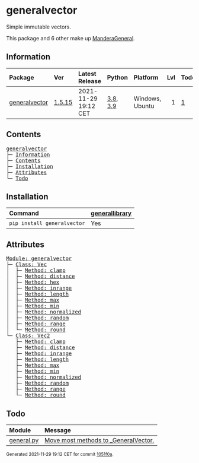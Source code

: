 # generalvector
Simple immutable vectors.

This package and 6 other make up [ManderaGeneral](https://github.com/ManderaGeneral).

## Information
| Package                                                          | Ver                                               | Latest Release       | Python                                                                                                                   | Platform        |   Lvl | Todo                                                      | Tests   |
|:-----------------------------------------------------------------|:--------------------------------------------------|:---------------------|:-------------------------------------------------------------------------------------------------------------------------|:----------------|------:|:----------------------------------------------------------|:--------|
| [generalvector](https://github.com/ManderaGeneral/generalvector) | [1.5.15](https://pypi.org/project/generalvector/) | 2021-11-29 19:12 CET | [3.8](https://www.python.org/downloads/release/python-380/), [3.9](https://www.python.org/downloads/release/python-390/) | Windows, Ubuntu |     1 | [1](https://github.com/ManderaGeneral/generalvector#Todo) | 100.0 % |

## Contents
<pre>
<a href='#generalvector'>generalvector</a>
├─ <a href='#Information'>Information</a>
├─ <a href='#Contents'>Contents</a>
├─ <a href='#Installation'>Installation</a>
├─ <a href='#Attributes'>Attributes</a>
└─ <a href='#Todo'>Todo</a>
</pre>

## Installation
| Command                     | <a href='https://pypi.org/project/generallibrary'>generallibrary</a>   |
|:----------------------------|:-----------------------------------------------------------------------|
| `pip install generalvector` | Yes                                                                    |

## Attributes
<pre>
<a href='https://github.com/ManderaGeneral/generalvector/blob/1051f0a/generalvector/__init__.py#L1'>Module: generalvector</a>
├─ <a href='https://github.com/ManderaGeneral/generalvector/blob/1051f0a/generalvector/vector.py#L1'>Class: Vec</a>
│  ├─ <a href='https://github.com/ManderaGeneral/generalvector/blob/1051f0a/generalvector/vector.py#L1'>Method: clamp</a>
│  ├─ <a href='https://github.com/ManderaGeneral/generalvector/blob/1051f0a/generalvector/vector.py#L1'>Method: distance</a>
│  ├─ <a href='https://github.com/ManderaGeneral/generalvector/blob/1051f0a/generalvector/vector.py#L1'>Method: hex</a>
│  ├─ <a href='https://github.com/ManderaGeneral/generalvector/blob/1051f0a/generalvector/vector.py#L1'>Method: inrange</a>
│  ├─ <a href='https://github.com/ManderaGeneral/generalvector/blob/1051f0a/generalvector/vector.py#L1'>Method: length</a>
│  ├─ <a href='https://github.com/ManderaGeneral/generalvector/blob/1051f0a/generalvector/vector.py#L1'>Method: max</a>
│  ├─ <a href='https://github.com/ManderaGeneral/generalvector/blob/1051f0a/generalvector/vector.py#L1'>Method: min</a>
│  ├─ <a href='https://github.com/ManderaGeneral/generalvector/blob/1051f0a/generalvector/vector.py#L1'>Method: normalized</a>
│  ├─ <a href='https://github.com/ManderaGeneral/generalvector/blob/1051f0a/generalvector/vector.py#L1'>Method: random</a>
│  ├─ <a href='https://github.com/ManderaGeneral/generalvector/blob/1051f0a/generalvector/vector.py#L1'>Method: range</a>
│  └─ <a href='https://github.com/ManderaGeneral/generalvector/blob/1051f0a/generalvector/vector.py#L1'>Method: round</a>
└─ <a href='https://github.com/ManderaGeneral/generalvector/blob/1051f0a/generalvector/vector2.py#L1'>Class: Vec2</a>
   ├─ <a href='https://github.com/ManderaGeneral/generalvector/blob/1051f0a/generalvector/vector2.py#L1'>Method: clamp</a>
   ├─ <a href='https://github.com/ManderaGeneral/generalvector/blob/1051f0a/generalvector/vector2.py#L1'>Method: distance</a>
   ├─ <a href='https://github.com/ManderaGeneral/generalvector/blob/1051f0a/generalvector/vector2.py#L1'>Method: inrange</a>
   ├─ <a href='https://github.com/ManderaGeneral/generalvector/blob/1051f0a/generalvector/vector2.py#L1'>Method: length</a>
   ├─ <a href='https://github.com/ManderaGeneral/generalvector/blob/1051f0a/generalvector/vector2.py#L1'>Method: max</a>
   ├─ <a href='https://github.com/ManderaGeneral/generalvector/blob/1051f0a/generalvector/vector2.py#L1'>Method: min</a>
   ├─ <a href='https://github.com/ManderaGeneral/generalvector/blob/1051f0a/generalvector/vector2.py#L1'>Method: normalized</a>
   ├─ <a href='https://github.com/ManderaGeneral/generalvector/blob/1051f0a/generalvector/vector2.py#L1'>Method: random</a>
   ├─ <a href='https://github.com/ManderaGeneral/generalvector/blob/1051f0a/generalvector/vector2.py#L1'>Method: range</a>
   └─ <a href='https://github.com/ManderaGeneral/generalvector/blob/1051f0a/generalvector/vector2.py#L1'>Method: round</a>
</pre>

## Todo
| Module                                                                                                           | Message                                                                                                                                    |
|:-----------------------------------------------------------------------------------------------------------------|:-------------------------------------------------------------------------------------------------------------------------------------------|
| <a href='https://github.com/ManderaGeneral/generalvector/blob/master/generalvector/general.py#L1'>general.py</a> | <a href='https://github.com/ManderaGeneral/generalvector/blob/master/generalvector/general.py#L7'>Move most methods to _GeneralVector.</a> |

<sup>
Generated 2021-11-29 19:12 CET for commit <a href='https://github.com/ManderaGeneral/generalvector/commit/1051f0a'>1051f0a</a>.
</sup>

